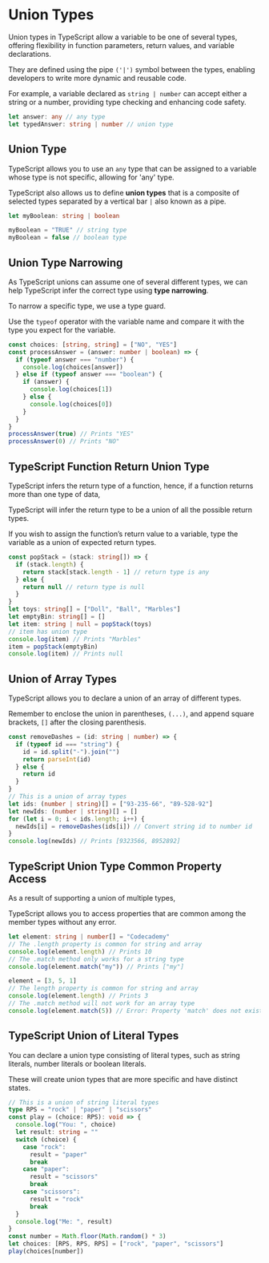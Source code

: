 # Union Types

Union types in TypeScript allow a variable to be one of several types, offering flexibility in function parameters, return values, and variable declarations.

They are defined using the pipe `('|')` symbol between the types, enabling developers to write more dynamic and reusable code.

For example, a variable declared as `string | number` can accept either a string or a number, providing type checking and enhancing code safety.

```typescript
let answer: any // any type
let typedAnswer: string | number // union type
```

## Union Type

TypeScript allows you to use an `any` type that can be assigned to a variable whose type is not specific, allowing for 'any' type.

TypeScript also allows us to define **union types** that is a composite of selected types separated by a vertical bar `|` also known as a pipe.

```typescript
let myBoolean: string | boolean

myBoolean = "TRUE" // string type
myBoolean = false // boolean type
```

## Union Type Narrowing

As TypeScript unions can assume one of several different types, we can help TypeScript infer the correct type using **type narrowing**.

To narrow a specific type, we use a type guard.

Use the `typeof` operator with the variable name and compare it with the type you expect for the variable.

```typescript
const choices: [string, string] = ["NO", "YES"]
const processAnswer = (answer: number | boolean) => {
  if (typeof answer === "number") {
    console.log(choices[answer])
  } else if (typeof answer === "boolean") {
    if (answer) {
      console.log(choices[1])
    } else {
      console.log(choices[0])
    }
  }
}
processAnswer(true) // Prints "YES"
processAnswer(0) // Prints "NO"
```

## TypeScript Function Return Union Type

TypeScript infers the return type of a function, hence, if a function returns more than one type of data,

TypeScript will infer the return type to be a union of all the possible return types.

If you wish to assign the function’s return value to a variable, type the variable as a union of expected return types.

```typescript
const popStack = (stack: string[]) => {
  if (stack.length) {
    return stack[stack.length - 1] // return type is any
  } else {
    return null // return type is null
  }
}
let toys: string[] = ["Doll", "Ball", "Marbles"]
let emptyBin: string[] = []
let item: string | null = popStack(toys)
// item has union type
console.log(item) // Prints "Marbles"
item = popStack(emptyBin)
console.log(item) // Prints null
```

## Union of Array Types

TypeScript allows you to declare a union of an array of different types.

Remember to enclose the union in parentheses, `(...)`, and append square brackets, `[]` after the closing parenthesis.

```typescript
const removeDashes = (id: string | number) => {
  if (typeof id === "string") {
    id = id.split("-").join("")
    return parseInt(id)
  } else {
    return id
  }
}
// This is a union of array types
let ids: (number | string)[] = ["93-235-66", "89-528-92"]
let newIds: (number | string)[] = []
for (let i = 0; i < ids.length; i++) {
  newIds[i] = removeDashes(ids[i]) // Convert string id to number id
}
console.log(newIds) // Prints [9323566, 8952892]
```

## TypeScript Union Type Common Property Access

As a result of supporting a union of multiple types,

TypeScript allows you to access properties that are common among the member types without any error.

```typescript
let element: string | number[] = "Codecademy"
// The .length property is common for string and array
console.log(element.length) // Prints 10
// The .match method only works for a string type
console.log(element.match("my")) // Prints ["my"]

element = [3, 5, 1]
// The length property is common for string and array
console.log(element.length) // Prints 3
// The .match method will not work for an array type
console.log(element.match(5)) // Error: Property 'match' does not exist on type 'number[]'.
```

## TypeScript Union of Literal Types

You can declare a union type consisting of literal types, such as string literals, number literals or boolean literals.

These will create union types that are more specific and have distinct states.

```typescript
// This is a union of string literal types
type RPS = "rock" | "paper" | "scissors"
const play = (choice: RPS): void => {
  console.log("You: ", choice)
  let result: string = ""
  switch (choice) {
    case "rock":
      result = "paper"
      break
    case "paper":
      result = "scissors"
      break
    case "scissors":
      result = "rock"
      break
  }
  console.log("Me: ", result)
}
const number = Math.floor(Math.random() * 3)
let choices: [RPS, RPS, RPS] = ["rock", "paper", "scissors"]
play(choices[number])
```

